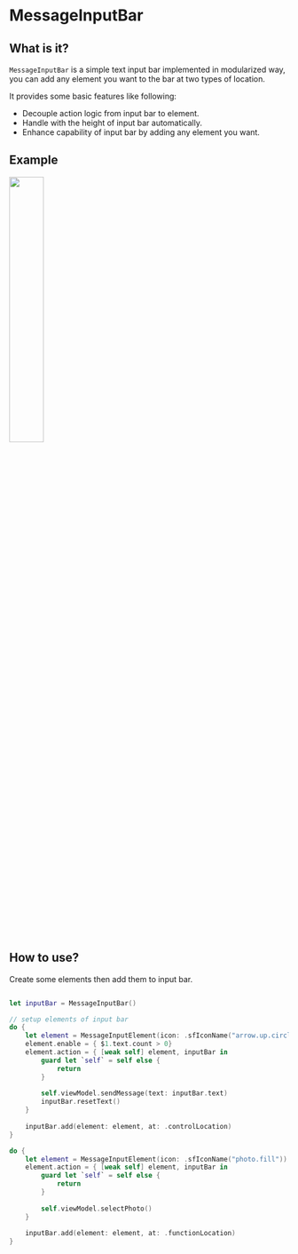 # MessageInputBar

## What is it?

`MessageInputBar` is a simple text input bar implemented in modularized way, you can add any element you want to the bar at two types of location. 

It provides some basic features like following:

* Decouple action logic from input bar to element.
* Handle with the height of input bar automatically.
* Enhance capability of input bar by adding any element you want.

## Example

<img src="https://user-images.githubusercontent.com/6101691/125613053-9c93854d-87ec-4c2e-8869-e9c383a97ace.gif" width="35%" height="35%" />

## How to use?

Create some elements then add them to input bar.

```swift

let inputBar = MessageInputBar()

// setup elements of input bar
do {
    let element = MessageInputElement(icon: .sfIconName("arrow.up.circle.fill"))
    element.enable = { $1.text.count > 0}
    element.action = { [weak self] element, inputBar in
        guard let `self` = self else {
            return
        }
        
        self.viewModel.sendMessage(text: inputBar.text)
        inputBar.resetText()
    }
    
    inputBar.add(element: element, at: .controlLocation)
}

do {
    let element = MessageInputElement(icon: .sfIconName("photo.fill"))
    element.action = { [weak self] element, inputBar in
        guard let `self` = self else {
            return
        }
        
        self.viewModel.selectPhoto()
    }
    
    inputBar.add(element: element, at: .functionLocation)
}

```


